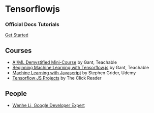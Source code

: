 # Tensorflowjs

### Official Docs Tutorials

[Get Started](https://www.tensorflow.org/js/tutorials)

## Courses

- [AI/ML Demystified Mini-Course](https://academy.infinite.red/courses/enrolled/679257) by Gant, Teachable
- [Beginning Machine Learning with Tensorflow.js](https://academy.infinite.red/courses/enrolled/621794) by Gant, Teachable
- [Machine Learning with Javascript](https://www.udemy.com/course/machine-learning-with-javascript/learn/lecture/12346230#overview) by Stephen Grider, Udemy
- [Tensorflow JS Projects](https://www.udemy.com/course/tensorflow-js-build-machine-learning-projects-using-js/learn/lecture/22759387#overview) by The Click Reader

## People

- [Wenhe Li, Google Developer Expert](https://developers.google.com/s/results/community/experts?hl=en&q=Tensorflow%20js)
